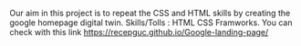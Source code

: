 Our aim in this project is to repeat the CSS and HTML skills by creating the google homepage digital twin. Skills/Tolls : HTML CSS Framworks. 
You can check with this link https://recepguc.github.io/Google-landing-page/
